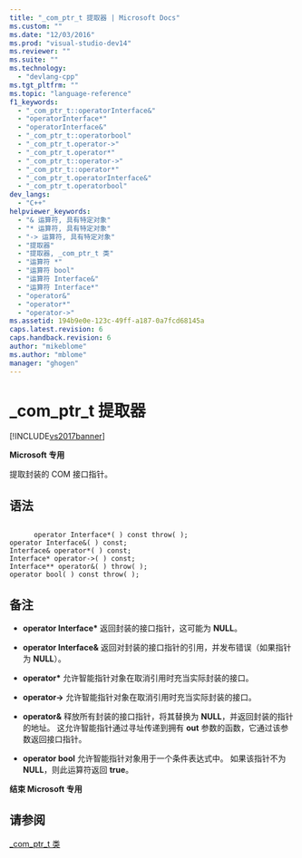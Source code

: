 ```yaml
---
title: "_com_ptr_t 提取器 | Microsoft Docs"
ms.custom: ""
ms.date: "12/03/2016"
ms.prod: "visual-studio-dev14"
ms.reviewer: ""
ms.suite: ""
ms.technology: 
  - "devlang-cpp"
ms.tgt_pltfrm: ""
ms.topic: "language-reference"
f1_keywords: 
  - "_com_ptr_t::operatorInterface&"
  - "operatorInterface*"
  - "operatorInterface&"
  - "_com_ptr_t::operatorbool"
  - "_com_ptr_t.operator->"
  - "_com_ptr_t.operator*"
  - "_com_ptr_t::operator->"
  - "_com_ptr_t::operator*"
  - "_com_ptr_t.operatorInterface&"
  - "_com_ptr_t.operatorbool"
dev_langs: 
  - "C++"
helpviewer_keywords: 
  - "& 运算符, 具有特定对象"
  - "* 运算符, 具有特定对象"
  - "-> 运算符, 具有特定对象"
  - "提取器"
  - "提取器, _com_ptr_t 类"
  - "运算符 *"
  - "运算符 bool"
  - "运算符 Interface&"
  - "运算符 Interface*"
  - "operator&"
  - "operator*"
  - "operator->"
ms.assetid: 194b9e0e-123c-49ff-a187-0a7fcd68145a
caps.latest.revision: 6
caps.handback.revision: 6
author: "mikeblome"
ms.author: "mblome"
manager: "ghogen"
---
```

# _com_ptr_t 提取器
[!INCLUDE[vs2017banner](../assembler/inline/includes/vs2017banner.md)]

**Microsoft 专用**  
  
 提取封装的 COM 接口指针。  
  
## 语法  
  
```  
  
      operator Interface*( ) const throw( );   
operator Interface&( ) const;   
Interface& operator*( ) const;   
Interface* operator->( ) const;   
Interface** operator&( ) throw( );   
operator bool( ) const throw( );  
```  
  
## 备注  
  
-   **operator Interface\*** 返回封装的接口指针，这可能为 **NULL**。  
  
-   **operator Interface&** 返回对封装的接口指针的引用，并发布错误（如果指针为 **NULL**）。  
  
-   **operator\*** 允许智能指针对象在取消引用时充当实际封装的接口。  
  
-   **operator\-\>** 允许智能指针对象在取消引用时充当实际封装的接口。  
  
-   **operator&** 释放所有封装的接口指针，将其替换为 **NULL**，并返回封装的指针的地址。  这允许智能指针通过寻址传递到拥有 **out** 参数的函数，它通过该参数返回接口指针。  
  
-   **operator bool** 允许智能指针对象用于一个条件表达式中。  如果该指针不为 **NULL**，则此运算符返回 **true**。  
  
 **结束 Microsoft 专用**  
  
## 请参阅  
 [\_com\_ptr\_t 类](../cpp/com-ptr-t-class.md)